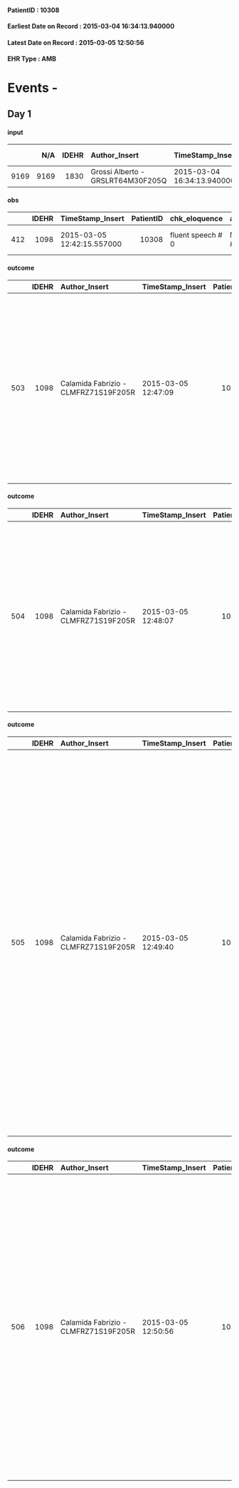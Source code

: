
#### PatientID : 10308
#### Earliest Date on Record : 2015-03-04 16:34:13.940000
#### Latest Date on Record : 2015-03-05 12:50:56
#### EHR Type : AMB

# Events - 

## Day 1

#### input
|      |    N/A |   IDEHR | Author_Insert                     | TimeStamp_Insert           | EHRType   |   PatientID |   IDDigitalSignDocument | persone_vicine   |   Unnamed: 0_x.1 |   IDANAMNESI_SOCIALE | Patient   | FamigliaAltro   | Paziente_T   | FamigliaAltro_T   |   Non_Rilevabile_x.1 | Note_Non_Rilevabile_x.1   | opt_Problemi   | chk_contr_sintomi   | opt_paziente_a   | opt_famiglia_a   | opt_adeguatezza   | opt_paziente_solo   | opt_presente_assente   | Presenza_minori   | Caregiver_principale   | opt_capacita   | opt_necessario   | opt_risorse_ec   | opt_paziente_ad   | opt_caregiver_ad   | Needs     | Domestic partnership   | Fragility                    |
|-----:|-------:|--------:|:----------------------------------|:---------------------------|:----------|------------:|------------------------:|:-----------------|-----------------:|---------------------:|:----------|:----------------|:-------------|:------------------|---------------------:|:--------------------------|:---------------|:--------------------|:-----------------|:-----------------|:------------------|:--------------------|:-----------------------|:------------------|:-----------------------|:---------------|:-----------------|:-----------------|:------------------|:-------------------|:----------|:-----------------------|:-----------------------------|
| 9169 |   9169 |    1830 | Grossi Alberto - GRSLRT64M30F205Q | 2015-03-04 16:34:13.940000 | AMB       |       10308 |                   28919 | N/A              |              583 |                  378 | Si#1      | Si#1            | No#0         | Si#1              |                    0 | NR                        | No#0           | controllo sintomi#0 | Congruenti#1     | Congruenti#1     | Da valutare#2     | No#0                | Presente#1             | No#0              | moglie Lidia           | Adeguato#0     | No#0             | Da valutare#2    | Totale#2          | Totale#2           | Clinici#0 | Coniuge/Convivente#0   | sovraccarico assistenziale#4 |

#### obs
|     |   IDEHR | TimeStamp_Insert           |   PatientID | chk_eloquence     | asthenia     | cachexia     | dyspnoea                      | body_temp    | agitation_behavior_freq   | mood                | cognitive_state   |
|----:|--------:|:---------------------------|------------:|:------------------|:-------------|:-------------|:------------------------------|:-------------|:--------------------------|:--------------------|:------------------|
| 412 |    1098 | 2015-03-05 12:42:15.557000 |       10308 | fluent speech # 0 | Moderate # 2 | cachexia # 0 | applicant moderate effort # 7 | Apyrexia # 0 | quiet # 0                 | demoralization # 03 | Polished # 2      |

#### outcome
|     |   IDEHR | Author_Insert                        | TimeStamp_Insert    |   PatientID |   IDDigitalSignDocument |   IDPAI_VIDAS | opt_problem                                                                |   opt_problem_num | opt_obiettivo                                                   |   opt_obiettivo_num |   opt_stato_problema_num | opt_interventi                                                                                                                                                                                                                                                                   |   opt_interventi_num |
|----:|--------:|:-------------------------------------|:--------------------|------------:|------------------------:|--------------:|:---------------------------------------------------------------------------|------------------:|:----------------------------------------------------------------|--------------------:|-------------------------:|:---------------------------------------------------------------------------------------------------------------------------------------------------------------------------------------------------------------------------------------------------------------------------------|---------------------:|
| 503 |    1098 | Calamida Fabrizio - CLMFRZ71S19F205R | 2015-03-05 12:47:09 |       10308 |                   29330 |          1507 | Alteration of comfort associated with chronic pain and / or acute # 29 = 0 |                 2 | The patient riferir√ † ¬ † a satisfactory pain control # 56 = 0 |                   1 |                        3 | Implementation PAI - Therapeutic adjustment # 441 = 0; Implementation PAI - Evaluate the efficacy of drug administration # 443 = 0; Counseling - Sharing with the patient the therapeutic path # 444 = 0; Counseling - Sharing with the caregiver the therapeutic path # 445 = 0 |                    2 |

#### outcome
|     |   IDEHR | Author_Insert                        | TimeStamp_Insert    |   PatientID |   IDDigitalSignDocument |   IDPAI_VIDAS | opt_problem                                                                |   opt_problem_num | opt_obiettivo                                                   |   opt_obiettivo_num | opt_stato_problema   |   opt_stato_problema_num | opt_interventi                                                                                                                                                                                                                                                                   |   opt_interventi_num |
|----:|--------:|:-------------------------------------|:--------------------|------------:|------------------------:|--------------:|:---------------------------------------------------------------------------|------------------:|:----------------------------------------------------------------|--------------------:|:---------------------|-------------------------:|:---------------------------------------------------------------------------------------------------------------------------------------------------------------------------------------------------------------------------------------------------------------------------------|---------------------:|
| 504 |    1098 | Calamida Fabrizio - CLMFRZ71S19F205R | 2015-03-05 12:48:07 |       10308 |                   29339 |          1508 | Alteration of comfort associated with chronic pain and / or acute # 29 = 0 |                 2 | The patient riferir√ † ¬ † a satisfactory pain control # 56 = 0 |                   1 | Open Problem # 1     |                        1 | Implementation PAI - Therapeutic adjustment # 441 = 0; Implementation PAI - Evaluate the efficacy of drug administration # 443 = 0; Counseling - Sharing with the patient the therapeutic path # 444 = 0; Counseling - Sharing with the caregiver the therapeutic path # 445 = 0 |                    2 |

#### outcome
|     |   IDEHR | Author_Insert                        | TimeStamp_Insert    |   PatientID |   IDDigitalSignDocument |   IDPAI_VIDAS | opt_problem                                                |   opt_problem_num | opt_obiettivo                                                                                                   |   opt_obiettivo_num | opt_stato_problema   |   opt_stato_problema_num | opt_interventi                                                                                                                                                                                                                                                                                                                                                                                                                                                                                                                                                               |   opt_interventi_num |
|----:|--------:|:-------------------------------------|:--------------------|------------:|------------------------:|--------------:|:-----------------------------------------------------------|------------------:|:----------------------------------------------------------------------------------------------------------------|--------------------:|:---------------------|-------------------------:|:-----------------------------------------------------------------------------------------------------------------------------------------------------------------------------------------------------------------------------------------------------------------------------------------------------------------------------------------------------------------------------------------------------------------------------------------------------------------------------------------------------------------------------------------------------------------------------|---------------------:|
| 505 |    1098 | Calamida Fabrizio - CLMFRZ71S19F205R | 2015-03-05 12:49:40 |       10308 |                   29342 |          1509 | Alteration or risk of impairment of lung function # 26 = 0 |                 3 | The patient will present deeper breaths with effective removal of the pulmonary secretions, if present # 43 = 0 |                   4 | Open Problem # 1     |                        1 | PAI Implementation - therapeutic upgrading # 232 = 0; PAI Implementation - properly administer the drugs as prescription # 233 = 0; PAI Implementation - To evaluate the efficacy of drug delivery # 234 = 0; Counseling - Share with the patient the therapeutic path # 235 = 0; Counseling - Share with caregiver therapeutic path # 236 = 0; Counseling - Reassure the patient that they are or you can take steps to reduce the sensation of shortness of breath # 237 = 0; Education - Educate the caregiver / patient recognition / treatment of the symptom # 238 = 0 |                    4 |

#### outcome
|     |   IDEHR | Author_Insert                        | TimeStamp_Insert    |   PatientID |   IDDigitalSignDocument |   IDPAI_VIDAS | opt_problem                                                      |   opt_problem_num | opt_obiettivo                                                                                                                                                                                        |   opt_obiettivo_num | opt_stato_problema   |   opt_stato_problema_num | opt_interventi                                                                                                                                                                                                                                                                                                                                                                                                                    |   opt_interventi_num |
|----:|--------:|:-------------------------------------|:--------------------|------------:|------------------------:|--------------:|:-----------------------------------------------------------------|------------------:|:-----------------------------------------------------------------------------------------------------------------------------------------------------------------------------------------------------|--------------------:|:---------------------|-------------------------:|:----------------------------------------------------------------------------------------------------------------------------------------------------------------------------------------------------------------------------------------------------------------------------------------------------------------------------------------------------------------------------------------------------------------------------------|---------------------:|
| 506 |    1098 | Calamida Fabrizio - CLMFRZ71S19F205R | 2015-03-05 12:50:56 |       10308 |                   29344 |          1510 | Impaired mobility † ¬ / limitation of physical movement # 27 = 0 |                 4 | The patient utilizzer√ † ¬ † aids designed to increase the mobilit√ † ¬ †, by establishing priorit√ † ¬ † ¬ † attivit√ for daily † and reaching the awareness of the limits of his own body # 48 = 0 |                   4 | Open Problem # 1     |                        1 | Implementation PAI - Evaluate the mobilization # 339 = 0; Counseling - Help the patient identify their resources, abilit√ † ¬ † and interests and eliminate attivit√ † that are not essential. # 342 = 0; Informational - Explaining the use of any aid # 343 = 0; Informational - formative fkt Intervention aimed at a correct mobilization (see patient mobilization with bone metastases or pathological fractures) # 345 = 0 |                    4 |


